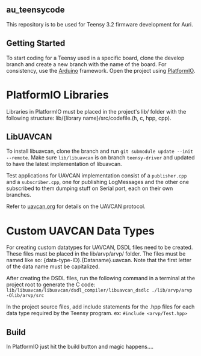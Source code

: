 ## au_teensycode

This repository is to be used for Teensy 3.2 firmware development for Auri.

## Getting Started

To start coding for a Teensy used in a specific board, clone the develop branch and 
create a new branch with the name of the board. For consistency, use the [Arduino]("arduino.cc")
framework. Open the project using [PlatformIO]("http://platformio.org/").

# PlatformIO Libraries

Libraries in PlatformIO must be placed in the project's lib/ folder with the following structure:
lib/{library name}/src/codefile.(h, c, hpp, cpp).

## LibUAVCAN

To install libuavcan, clone the branch and run `git submodule update --init --remote`.
Make sure `lib/libuavcan` is on branch `teensy-driver` and updated to have the latest
implementation of libuavcan.

Test applications for UAVCAN implementation consist of a `publisher.cpp`
and a `subscriber.cpp`, one for publishing LogMessages and the other one subscribed to
them dumping stuff on Serial port, each on their own branches.

Refer to [uavcan.org]("uavcan.org") for details on the UAVCAN protocol.

# Custom UAVCAN Data Types

For creating custom datatypes for UAVCAN, DSDL files need to be created. These files
must be placed in the lib/arvp/arvp/ folder. The files must be named like so:
{data-type-ID}.{Dataname}.uavcan. Note that the first letter of the data name must
be capitalized.

After creating the DSDL files, run the following command in a terminal at the project
root to generate the C code: 
`lib/libuavcan/libuavcan/dsdl_compiler/libuavcan_dsdlc ./lib/arvp/arvp -Olib/arvp/src`

In the project source files, add include statements for the .hpp files for each
data type required by the Teensy program. ex: `#include <arvp/Test.hpp>`

## Build

In PlatformIO just hit the build button and magic happens....
